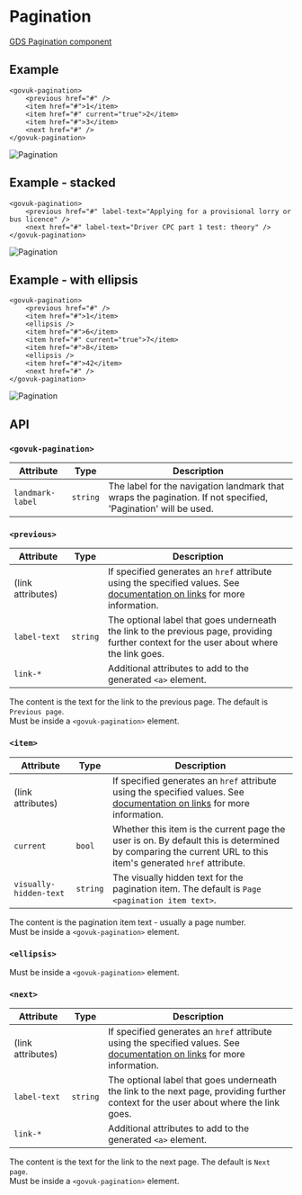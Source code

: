 # Pagination

[GDS Pagination component](https://design-system.service.gov.uk/components/pagination/)

## Example

```razor
<govuk-pagination>
    <previous href="#" />
    <item href="#">1</item>
    <item href="#" current="true">2</item>
    <item href="#">3</item>
    <next href="#" />
</govuk-pagination>
```

![Pagination](../images/pagination.png)

## Example - stacked

```razor
<govuk-pagination>
    <previous href="#" label-text="Applying for a provisional lorry or bus licence" />
    <next href="#" label-text="Driver CPC part 1 test: theory" />
</govuk-pagination>
```

![Pagination](../images/pagination-stacked.png)

## Example - with ellipsis

```razor
<govuk-pagination>
    <previous href="#" />
    <item href="#">1</item>
    <ellipsis />
    <item href="#">6</item>
    <item href="#" current="true">7</item>
    <item href="#">8</item>
    <ellipsis />
    <item href="#">42</item>
    <next href="#" />
</govuk-pagination>
```

![Pagination](../images/pagination-with-ellipsis.png)

## API

### `<govuk-pagination>`

| Attribute | Type | Description                                                                                                              |
| --- | --- |--------------------------------------------------------------------------------------------------------------------------|
| `landmark-label` | `string` | The label for the navigation landmark that wraps the pagination. If not specified, 'Pagination' will be used. |

### `<previous>`

| Attribute | Type | Description |
| --- | --- | --- |
| (link attributes) | | If specified generates an `href` attribute using the specified values. See [documentation on links](../links.md) for more information. |
| `label-text` | `string` | The optional label that goes underneath the link to the previous page, providing further context for the user about where the link goes. |
| `link-*` | | Additional attributes to add to the generated `<a>` element. |

The content is the text for the link to the previous page. The default is `Previous page`.\
Must be inside a `<govuk-pagination>` element.

### `<item>`

| Attribute | Type | Description |
| --- | --- | --- |
| (link attributes) | | If specified generates an `href` attribute using the specified values. See [documentation on links](../links.md) for more information. |
| `current` | `bool` | Whether this item is the current page the user is on. By default this is determined by comparing the current URL to this item's generated `href` attribute. |
| `visually-hidden-text` | `string` | The visually hidden text for the pagination item. The default is `Page <pagination item text>`. |

The content is the pagination item text - usually a page number.\
Must be inside a `<govuk-pagination>` element.

### `<ellipsis>`

Must be inside a `<govuk-pagination>` element.

### `<next>`

| Attribute | Type | Description |
| --- | --- | --- |
| (link attributes) | | If specified generates an `href` attribute using the specified values. See [documentation on links](../links.md) for more information. |
| `label-text` | `string` | The optional label that goes underneath the link to the next page, providing further context for the user about where the link goes. |
| `link-*` | | Additional attributes to add to the generated `<a>` element. |

The content is the text for the link to the next page. The default is `Next page`.\
Must be inside a `<govuk-pagination>` element.

